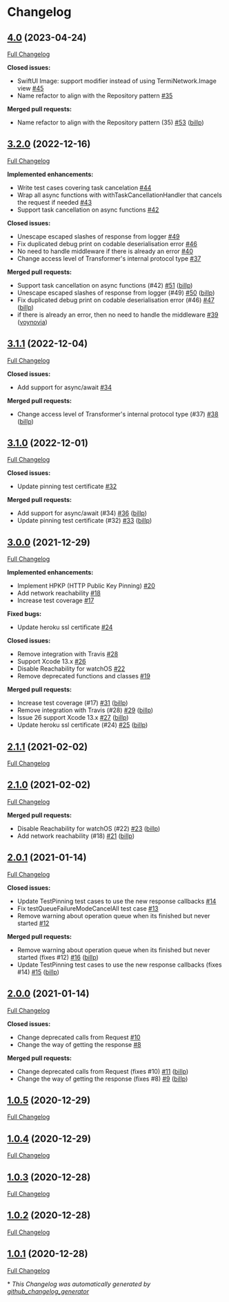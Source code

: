 # Changelog

## [4.0](https://github.com/billp/TermiNetwork/tree/4.0) (2023-04-24)

[Full Changelog](https://github.com/billp/TermiNetwork/compare/3.2.0...4.0)

**Closed issues:**

- SwiftUI Image: support modifier instead of using TermiNetwork.Image view [\#45](https://github.com/billp/TermiNetwork/issues/45)
- Name refactor to align with the Repository pattern  [\#35](https://github.com/billp/TermiNetwork/issues/35)

**Merged pull requests:**

- Name refactor to align with the Repository pattern \(35\) [\#53](https://github.com/billp/TermiNetwork/pull/53) ([billp](https://github.com/billp))

## [3.2.0](https://github.com/billp/TermiNetwork/tree/3.2.0) (2022-12-16)

[Full Changelog](https://github.com/billp/TermiNetwork/compare/3.1.1...3.2.0)

**Implemented enhancements:**

- Write test cases covering task cancelation [\#44](https://github.com/billp/TermiNetwork/issues/44)
- Wrap all async functions with withTaskCancellationHandler that cancels the request if needed [\#43](https://github.com/billp/TermiNetwork/issues/43)
- Support task cancellation on async functions [\#42](https://github.com/billp/TermiNetwork/issues/42)

**Closed issues:**

- Unescape escaped slashes of response from logger [\#49](https://github.com/billp/TermiNetwork/issues/49)
- Fix duplicated debug print on codable deserialisation error [\#46](https://github.com/billp/TermiNetwork/issues/46)
- No need to handle middleware if there is already an error [\#40](https://github.com/billp/TermiNetwork/issues/40)
- Change access level of Transformer's internal protocol type [\#37](https://github.com/billp/TermiNetwork/issues/37)

**Merged pull requests:**

- Support task cancellation on async functions \(\#42\) [\#51](https://github.com/billp/TermiNetwork/pull/51) ([billp](https://github.com/billp))
- Unescape escaped slashes of response from logger \(\#49\) [\#50](https://github.com/billp/TermiNetwork/pull/50) ([billp](https://github.com/billp))
- Fix duplicated debug print on codable deserialisation error \(\#46\) [\#47](https://github.com/billp/TermiNetwork/pull/47) ([billp](https://github.com/billp))
- if there is already an error, then no need to handle the middleware [\#39](https://github.com/billp/TermiNetwork/pull/39) ([voynovia](https://github.com/voynovia))

## [3.1.1](https://github.com/billp/TermiNetwork/tree/3.1.1) (2022-12-04)

[Full Changelog](https://github.com/billp/TermiNetwork/compare/3.1.0...3.1.1)

**Closed issues:**

- Add support for async/await  [\#34](https://github.com/billp/TermiNetwork/issues/34)

**Merged pull requests:**

- Change access level of Transformer's internal protocol type \(\#37\) [\#38](https://github.com/billp/TermiNetwork/pull/38) ([billp](https://github.com/billp))

## [3.1.0](https://github.com/billp/TermiNetwork/tree/3.1.0) (2022-12-01)

[Full Changelog](https://github.com/billp/TermiNetwork/compare/3.0.0...3.1.0)

**Closed issues:**

- Update pinning test certificate [\#32](https://github.com/billp/TermiNetwork/issues/32)

**Merged pull requests:**

- Add support for async/await \(\#34\) [\#36](https://github.com/billp/TermiNetwork/pull/36) ([billp](https://github.com/billp))
- Update pinning test certificate \(\#32\) [\#33](https://github.com/billp/TermiNetwork/pull/33) ([billp](https://github.com/billp))

## [3.0.0](https://github.com/billp/TermiNetwork/tree/3.0.0) (2021-12-29)

[Full Changelog](https://github.com/billp/TermiNetwork/compare/2.1.1...3.0.0)

**Implemented enhancements:**

- Implement HPKP \(HTTP Public Key Pinning\) [\#20](https://github.com/billp/TermiNetwork/issues/20)
- Add network reachability [\#18](https://github.com/billp/TermiNetwork/issues/18)
- Increase test coverage  [\#17](https://github.com/billp/TermiNetwork/issues/17)

**Fixed bugs:**

- Update heroku ssl certificate [\#24](https://github.com/billp/TermiNetwork/issues/24)

**Closed issues:**

- Remove integration with Travis [\#28](https://github.com/billp/TermiNetwork/issues/28)
- Support Xcode 13.x [\#26](https://github.com/billp/TermiNetwork/issues/26)
- Disable Reachability for watchOS [\#22](https://github.com/billp/TermiNetwork/issues/22)
- Remove deprecated functions and classes [\#19](https://github.com/billp/TermiNetwork/issues/19)

**Merged pull requests:**

- Increase test coverage \(\#17\) [\#31](https://github.com/billp/TermiNetwork/pull/31) ([billp](https://github.com/billp))
- Remove integration with Travis \(\#28\) [\#29](https://github.com/billp/TermiNetwork/pull/29) ([billp](https://github.com/billp))
- Issue 26 support Xcode 13.x [\#27](https://github.com/billp/TermiNetwork/pull/27) ([billp](https://github.com/billp))
- Update heroku ssl certificate \(\#24\) [\#25](https://github.com/billp/TermiNetwork/pull/25) ([billp](https://github.com/billp))

## [2.1.1](https://github.com/billp/TermiNetwork/tree/2.1.1) (2021-02-02)

[Full Changelog](https://github.com/billp/TermiNetwork/compare/2.1.0...2.1.1)

## [2.1.0](https://github.com/billp/TermiNetwork/tree/2.1.0) (2021-02-02)

[Full Changelog](https://github.com/billp/TermiNetwork/compare/2.0.1...2.1.0)

**Merged pull requests:**

- Disable Reachability for watchOS \(\#22\) [\#23](https://github.com/billp/TermiNetwork/pull/23) ([billp](https://github.com/billp))
- Add network reachability \(\#18\) [\#21](https://github.com/billp/TermiNetwork/pull/21) ([billp](https://github.com/billp))

## [2.0.1](https://github.com/billp/TermiNetwork/tree/2.0.1) (2021-01-14)

[Full Changelog](https://github.com/billp/TermiNetwork/compare/2.0.0...2.0.1)

**Closed issues:**

- Update TestPinning test cases to use the new response callbacks [\#14](https://github.com/billp/TermiNetwork/issues/14)
- Fix testQueueFailureModeCancelAll test case [\#13](https://github.com/billp/TermiNetwork/issues/13)
- Remove warning about operation queue when its finished but never started [\#12](https://github.com/billp/TermiNetwork/issues/12)

**Merged pull requests:**

- Remove warning about operation queue when its finished but never started \(fixes \#12\) [\#16](https://github.com/billp/TermiNetwork/pull/16) ([billp](https://github.com/billp))
- Update TestPinning test cases to use the new response callbacks \(fixes \#14\) [\#15](https://github.com/billp/TermiNetwork/pull/15) ([billp](https://github.com/billp))

## [2.0.0](https://github.com/billp/TermiNetwork/tree/2.0.0) (2021-01-14)

[Full Changelog](https://github.com/billp/TermiNetwork/compare/1.0.5...2.0.0)

**Closed issues:**

- Change deprecated calls from Request [\#10](https://github.com/billp/TermiNetwork/issues/10)
- Change the way of getting the response [\#8](https://github.com/billp/TermiNetwork/issues/8)

**Merged pull requests:**

- Change deprecated calls from Request \(fixes \#10\) [\#11](https://github.com/billp/TermiNetwork/pull/11) ([billp](https://github.com/billp))
- Change the way of getting the response \(fixes \#8\) [\#9](https://github.com/billp/TermiNetwork/pull/9) ([billp](https://github.com/billp))

## [1.0.5](https://github.com/billp/TermiNetwork/tree/1.0.5) (2020-12-29)

[Full Changelog](https://github.com/billp/TermiNetwork/compare/1.0.4...1.0.5)

## [1.0.4](https://github.com/billp/TermiNetwork/tree/1.0.4) (2020-12-29)

[Full Changelog](https://github.com/billp/TermiNetwork/compare/1.0.3...1.0.4)

## [1.0.3](https://github.com/billp/TermiNetwork/tree/1.0.3) (2020-12-28)

[Full Changelog](https://github.com/billp/TermiNetwork/compare/1.0.2...1.0.3)

## [1.0.2](https://github.com/billp/TermiNetwork/tree/1.0.2) (2020-12-28)

[Full Changelog](https://github.com/billp/TermiNetwork/compare/1.0.1...1.0.2)

## [1.0.1](https://github.com/billp/TermiNetwork/tree/1.0.1) (2020-12-28)

[Full Changelog](https://github.com/billp/TermiNetwork/compare/1.0.0...1.0.1)



\* *This Changelog was automatically generated by [github_changelog_generator](https://github.com/github-changelog-generator/github-changelog-generator)*
